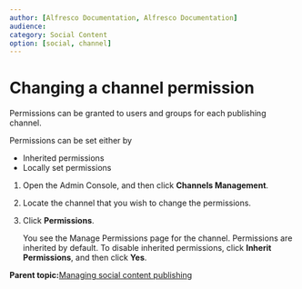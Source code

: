 ```yaml
---
author: [Alfresco Documentation, Alfresco Documentation]
audience: 
category: Social Content
option: [social, channel]
---
```


# Changing a channel permission

Permissions can be granted to users and groups for each publishing channel.

Permissions can be set either by

-   Inherited permissions
-   Locally set permissions

1.  Open the Admin Console, and then click **Channels Management**.

2.  Locate the channel that you wish to change the permissions.

3.  Click **Permissions**.

    You see the Manage Permissions page for the channel. Permissions are inherited by default. To disable inherited permissions, click **Inherit Permissions**, and then click **Yes**.


**Parent topic:**[Managing social content publishing](../concepts/adminconsole-channelsman-intro.md)

